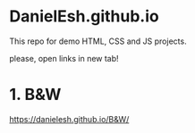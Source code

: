 # DanielEsh.github.io
This repo for demo HTML, CSS and JS projects.

please, open links in new tab!
# 1. B&W
https://danielesh.github.io/B&W/
